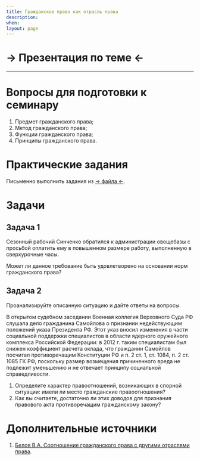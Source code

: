 ```yaml
---
title: Гражданское право как отрасль права
description:
when:
layout: page
---
```


# &rarr; <a id="goToPresentation" target="_blank">Презентация по теме</a> &larr;

<hr />

# Вопросы для подготовки к семинару

1.  Предмет гражданского права;
2.  Метод гражданского права;
3.  Функции гражданского права;
4.  Принципы гражданского права.

# Практические задания

Письменно выполнить задания из [&rarr; файла &larr;](./01.1/01.docx).

# Задачи

<!-- ## Задача 1 -->

<!-- Иванов, управляя автомобилем Москвич, нарушил правила дорожного движения и, выехав на полосу встречного движения, допустил столкновение с автомобилем Захарова. Вследствие аварии на Иванова сотрудниками полиции был наложен штраф в размере 1000 рублей. Так же Захаров потребовал от Иванова возместить ущерб, причиненный принадлежащему ему автомобилю, в размере 40 000 рублей. -->

<!-- Вопросы к задаче: -->

<!-- 1.  Выделите и проанализируйте какие общественные отношения возникли в данном случае? -->
<!-- 2.  Кто является субъектом каждого отношения? -->
<!-- 3.  Каково их положение относительно друг друга? -->
<!-- 4.  Как отличается правовое регулирование возникших правоотношений? -->
<!-- 5.  Каков характер применяемых санкций? В чем отличие правовой природы штрафа от возмещения вреда? -->

<!-- ## Задача 2 -->

<!-- ООО «Креман» полагало, что деятельность общества неправильно освещена в критической статье, помещенной в газете, вследствие чего был причинен ущерб деловой репутации общества. В связи с отказом редакции напечатать опровержение сведений, содержащихся в статье, общество предъявило в суд исковое заявление с требованием обязать газету поместить указанное опровержение. -->

<!-- Применяются ли в данном случае нормы гражданского права? -->

## Задача 1

Сезонный рабочий Синченко обратился к администрации овощебазы с просьбой оплатить ему в повышенном размере работу, выполненную в сверхурочные часы.

Может ли данное требование быть удовлетворено на основании норм гражданского права?

## Задача 2

Проанализируйте описанную ситуацию и дайте ответы на вопросы.

В открытом судебном заседании Военная коллегия Верховного Суда РФ слушала дело гражданина Самойлова о признании недействующим положений указа Президента РФ. Этот указ вносил изменения в части социальной поддержки специалистов в области ядерного оружейного комплекса Российской Федерации: в 2012 г. таким специалистам был снижен коэффициент расчета оклада, что гражданин Самойлов посчитал противоречащим Конституции РФ и п. 2 ст. 1, ст. 1084, п. 2 ст. 1085 ГК РФ, поскольку размер возмещения причиненного вреда не подлежит уменьшению и не отвечает принципу социальной справедливости.

1.  Определите характер правоотношений, возникающих в спорной ситуации: имели ли место гражданские правоотношения?
2.  Как вы считаете, достаточно ли этих доводов для признания правового акта противоречащим гражданскому закону?

<!-- ## Задача 5 -->

<!-- Петров Николай по самоучителю научился играть на гитаре. Вскоре он смог "на слух" подбирать музыку известных произведений. Однако нотную грамоту Петров так и не освоил. Однажды он сочинил мелодию и наиграл ее в компании друзей. Мелодия понравилась композитору Ивлеву. Он предложил Петрову переложить ее на ноты, выполнить хорошую аранжировку. Петров с благодарностью согласился. Однако после выполнения указанной работы Ивлев предложил Петрову подписать договор, по которому он признает автором музыкального произведения Ивлева и за вознаграждение отказывается от всяких притязаний имущественного и личного характера. -->

<!-- 1. О каких отношениях идет речь в задаче? -->
<!-- 2. Правомерен ли проект соглашения, предложенный Ивлевым? -->

# Дополнительные источники

<!-- 1.  Федеральный закон от 27 мая 1998 г. № 76-ФЗ «О статусе военнослужащих»; -->
<!-- 2.  Указ Президента РФ от 23 августа 2000 г. № 1563 «О неотложных мерах социальной поддержки специалистов, осуществляющих деятельность в области ядерного оружейного комплекса Российской Федерации»; -->

1.  [Белов В.А. Соотношение гражданского права с другими отраслями права](./01.1/Belov_Sootnoshenie_S_Drugimi_Otralsyami_Prava.docx).
